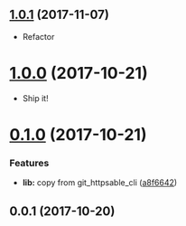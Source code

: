 <a name="1.0.1"></a>
## [1.0.1](https://github.com/packsaddle/rust-git_httpsable/compare/v1.0.0...v1.0.1) (2017-11-07)

* Refactor

<a name="1.0.0"></a>
# [1.0.0](https://github.com/packsaddle/rust-git_httpsable/compare/v0.1.0...v1.0.0) (2017-10-21)

* Ship it!

<a name="0.1.0"></a>
# [0.1.0](https://github.com/packsaddle/rust-git_httpsable/compare/v0.0.1...v0.1.0) (2017-10-21)


### Features

* **lib:** copy from git_httpsable_cli ([a8f6642](https://github.com/packsaddle/rust-git_httpsable/commit/a8f6642))



<a name="0.0.1"></a>
## 0.0.1 (2017-10-20)
